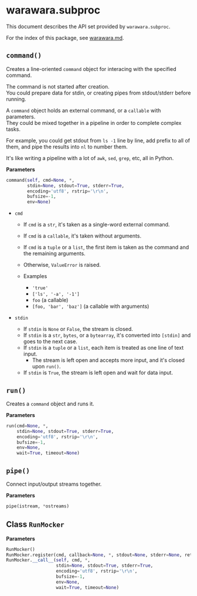 warawara.subproc
===============================================================================

This document describes the API set provided by `warawara.subproc`.

For the index of this package, see [warawara.md](warawara.md).

`command()`
-------------------------------------------------------------------------------
Creates a line-oriented `command` object for interacing with the specified command.

The command is not started after creation.  
You could prepare data for stdin, or creating pipes from stdout/stderr before running.

A `command` object holds an external command, or a `callable` with parameters.  
They could be mixed together in a pipeline in order to complete complex tasks.

For example, you could get stdout from `ls -1` line by line,
add prefix to all of them,
and pipe the results into `nl` to number them.

It's like writing a pipeline with a lot of `awk`, `sed`, `grep`, etc, all in Python.

__Parameters__
```python
command(self, cmd=None, *,
        stdin=None, stdout=True, stderr=True,
        encoding='utf8', rstrip='\r\n',
        bufsize=-1,
        env=None)
```

*   `cmd`
    -   If `cmd` is a `str`, it's taken as a single-word external command.
    -   If `cmd` is a `callable`, it's taken without arguments.
    -   If `cmd` is a `tuple` or a `list`,
        the first item is taken as the command
        and the remaining arguments.
    -   Otherwise, `ValueError` is raised.

    -   Examples
        +   `'true'`
        +   `['ls', '-a', '-1']`
        +   `foo` (a callable)
        +   `[foo, 'bar', 'baz']` (a callable with arguments)

*   `stdin`
    -   If `stdin` is `None` or `False`, the stream is closed.
    -   If `stdin` is a `str`, `bytes`, or a `bytearray`, it's converted into `[stdin]` and goes to the next case.
    -   If `stdin` is a `tuple` or a `list`, each item is treated as one line of text input.
        +   The stream is left open and accepts more input, and it's closed upon `run()`.
    -   If `stdin` is `True`, the stream is left open and wait for data input.


`run()`
-------------------------------------------------------------------------------
Creates a `command` object and runs it.

__Parameters__
```python
run(cmd=None, *,
    stdin=None, stdout=True, stderr=True,
    encoding='utf8', rstrip='\r\n',
    bufsize=-1,
    env=None,
    wait=True, timeout=None)
```


`pipe()`
-------------------------------------------------------------------------------
Connect input/output streams together.

__Parameters__
```python
pipe(istream, *ostreams)
```

Class `RunMocker`
-------------------------------------------------------------------------------

__Parameters__
```python
RunMocker()
RunMocker.register(cmd, callback=None, *, stdout=None, stderr=None, returncode=None)
RunMocker.__call__(self, cmd, *,
                   stdin=None, stdout=True, stderr=True,
                   encoding='utf8', rstrip='\r\n',
                   bufsize=-1,
                   env=None,
                   wait=True, timeout=None)
```
